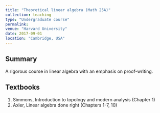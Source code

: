 ```yaml
---
title: "Theoretical linear algebra (Math 25A)"
collection: teaching
type: "Undergraduate course"
permalink:
venue: "Harvard University"
date: 2017-09-01
location: "Cambridge, USA"
---
```




## Summary

A rigorous course in linear algebra with an emphasis on proof-writing. 

## Textbooks

1. Simmons, Introduction to topology and modern analysis (Chapter 1)
2. Axler, Linear algebra done right (Chapters 1-7, 10)
